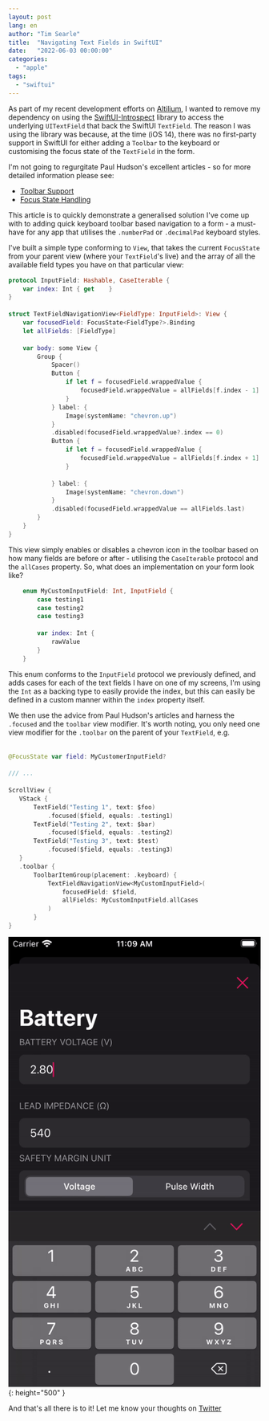 ```yaml
---
layout: post
lang: en
author: "Tim Searle"
title:  "Navigating Text Fields in SwiftUI"
date:   "2022-06-03 00:00:00"
categories: 
  - "apple"
tags: 
  - "swiftui"
---
```


As part of my recent development efforts on [Altilium](https://apps.apple.com/gb/app/altilium/id1560227798), I wanted to remove my dependency on using the [SwiftUI-Introspect](https://github.com/siteline/SwiftUI-Introspect) library to access the underlying `UITextField` that back the SwiftUI `TextField`. The reason I was using the library was because, at the time (iOS 14), there was no first-party support in SwiftUI for either adding a `Toolbar` to the keyboard or customising the focus state of the `TextField` in the form.

I'm not going to regurgitate Paul Hudson's excellent articles - so for more detailed information please see:

* [Toolbar Support](https://www.hackingwithswift.com/quick-start/swiftui/how-to-add-a-toolbar-to-the-keyboard)
* [Focus State Handling](https://www.hackingwithswift.com/quick-start/swiftui/how-to-dismiss-the-keyboard-for-a-textfield)

This article is to quickly demonstrate a generalised solution I've come up with to adding quick keyboard toolbar based navigation to a form - a must-have for any app that utilises the `.numberPad` or `.decimalPad` keyboard styles.

I've built a simple type conforming to `View`, that takes the current `FocusState` from your parent view (where your `TextField`'s live) and the array of all the available field types you have on that particular view:

```swift
protocol InputField: Hashable, CaseIterable {
    var index: Int { get    }
}

struct TextFieldNavigationView<FieldType: InputField>: View {
    var focusedField: FocusState<FieldType?>.Binding
    let allFields: [FieldType]
    
    var body: some View {
        Group {
            Spacer()
            Button {
                if let f = focusedField.wrappedValue {
                    focusedField.wrappedValue = allFields[f.index - 1]
                }
            } label: {
                Image(systemName: "chevron.up")
            }
            .disabled(focusedField.wrappedValue?.index == 0)
            Button {
                if let f = focusedField.wrappedValue {
                    focusedField.wrappedValue = allFields[f.index + 1]
                }
                
            } label: {
                Image(systemName: "chevron.down")
            }
            .disabled(focusedField.wrappedValue == allFields.last)
        }
    }
}
```

This view simply enables or disables a chevron icon in the toolbar based on how many fields are before or after - utilising the `CaseIterable` protocol and the `allCases` property. So, what does an implementation on your form look like?

```swift
    enum MyCustomInputField: Int, InputField {
        case testing1
        case testing2
        case testing3
        
        var index: Int {
            rawValue
        }
    }
 ```

 This enum conforms to the `InputField` protocol we previously defined, and adds cases for each of the text fields I have on one of my screens, I'm using the `Int` as a backing type to easily provide the index, but this can easily be defined in a custom manner within the `index` property itself.

 We then use the advice from Paul Hudson's articles and harness the `.focused` and the `toolbar` view modifier. It's worth noting, you only need one view modifier for the `.toolbar` on the parent of your `TextField`, e.g.

 ```swift
 
 @FocusState var field: MyCustomerInputField?

 /// ...

 ScrollView {
 	VStack {
		TextField("Testing 1", text: $foo)
			.focused($field, equals: .testing1)
		TextField("Testing 2", text: $bar)
			.focused($field, equals: .testing2)
		TextField("Testing 3", text: $test)
			.focused($field, equals: .testing3)
 	}
 	.toolbar {
		ToolbarItemGroup(placement: .keyboard) {
            TextFieldNavigationView<MyCustomInputField>(
            	focusedField: $field, 
				allFields: MyCustomInputField.allCases
			)
		}
 }

 ```

![SwiftUI Demo Video](/assets/swiftui-keyboard-demo.gif){: height="500" }

And that's all there is to it! Let me know your thoughts on [Twitter](https://twitter.com/timsearle_)
